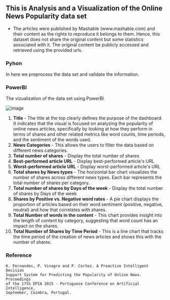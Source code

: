 ## This is Analysis and a Visualization of the Online News Popularity data set
<ul>
   <li> The articles were published by Mashable (www.mashable.com) and their
      content as the rights to reproduce it belongs to them. Hence, this
      dataset does not share the original content but some statistics
      associated with it. The original content be publicly accessed and
      retrieved using the provided urls.
    </li>
</ul>



### Pyhon
In here we preprocess the data set and validate the information.

### PowerBI
The vizualization of the data set using PowerBI

![image](https://github.com/user-attachments/assets/7e5f8ec3-b728-4908-9b46-3dab2ec67b45)

<ol>
  <li>
    <b>Title</b> - The title at the top clearly defines the purpose of the dashboard. It indicates that the visual is focused on analyzing the popularity of online news articles, specifically by looking at how they perform in terms of shares and other related metrics like word counts, time periods, and the sentiment of the words used.
  </li>
  <li>
    <b>News Categories</b> - This allows the users to filter the data based on different news categories.
  </li>
  <li>
    <b>Total number of shares</b> - Display the total number of shares
  </li>
  <li>
    <b>Best-performed article URL</b> - Display best-performed article's URL
  </li>
  <li>
    <b>Worst-performed article URL</b> - Display worst-performed article's URL
  </li>
 <li>
    <b>Total shares by News types</b> - The horizontal bar chart visualizes the number of shares across different news types. Each bar represents the total number of shares per category.
  </li>
  <li>
    <b>Total number of shares by Days of the week</b> -  Display the total number of shares by Days of the week
  </li>
  <li>
    <b>Shares by Positive vs. Negative word rates</b> - A pie chart displays the proportion of articles based on their word sentiment (positive, negative, neutral) and how that correlates with shares.
  </li>
  <li>
    <b>Total Number of words in the content</b> - This chart provides insight into the length of content by category, suggesting that word count has an impact on the shares.
  </li>
  <li>
    <b> Total Number of Shares by Time Period</b> - This is a line chart that tracks the time period of the creation of news articles and shows this with the number of shares.
  </li>
</ol>

### Reference
    K. Fernandes, P. Vinagre and P. Cortez. A Proactive Intelligent Decision
    Support System for Predicting the Popularity of Online News. Proceedings
    of the 17th EPIA 2015 - Portuguese Conference on Artificial Intelligence,
    September, Coimbra, Portugal.
